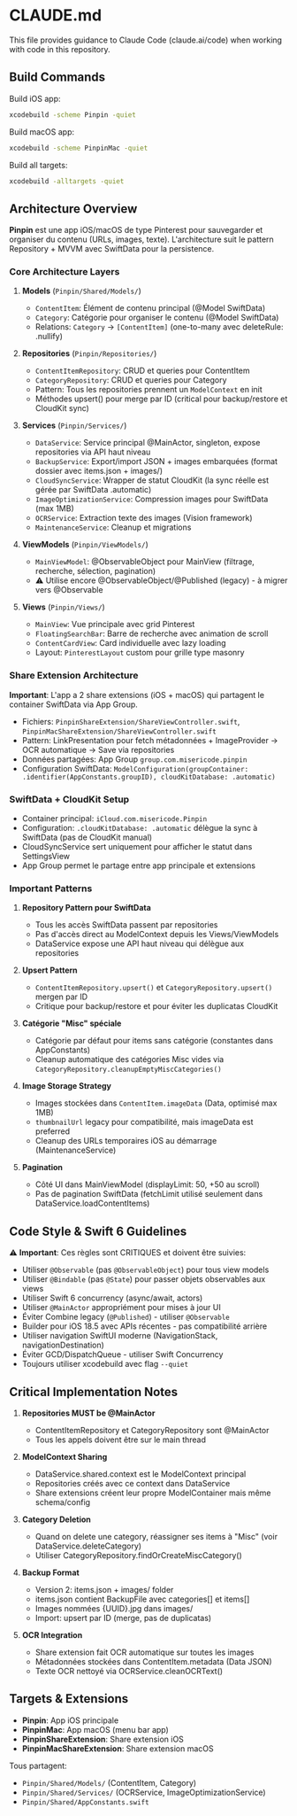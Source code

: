 # CLAUDE.md

This file provides guidance to Claude Code (claude.ai/code) when working with code in this repository.

## Build Commands

Build iOS app:
```bash
xcodebuild -scheme Pinpin -quiet
```

Build macOS app:
```bash
xcodebuild -scheme PinpinMac -quiet
```

Build all targets:
```bash
xcodebuild -alltargets -quiet
```

## Architecture Overview

**Pinpin** est une app iOS/macOS de type Pinterest pour sauvegarder et organiser du contenu (URLs, images, texte). L'architecture suit le pattern Repository + MVVM avec SwiftData pour la persistence.

### Core Architecture Layers

1. **Models** (`Pinpin/Shared/Models/`)
   - `ContentItem`: Élément de contenu principal (@Model SwiftData)
   - `Category`: Catégorie pour organiser le contenu (@Model SwiftData)
   - Relations: `Category` -> `[ContentItem]` (one-to-many avec deleteRule: .nullify)

2. **Repositories** (`Pinpin/Repositories/`)
   - `ContentItemRepository`: CRUD et queries pour ContentItem
   - `CategoryRepository`: CRUD et queries pour Category
   - Pattern: Tous les repositories prennent un `ModelContext` en init
   - Méthodes upsert() pour merge par ID (critical pour backup/restore et CloudKit sync)

3. **Services** (`Pinpin/Services/`)
   - `DataService`: Service principal @MainActor, singleton, expose repositories via API haut niveau
   - `BackupService`: Export/import JSON + images embarquées (format dossier avec items.json + images/)
   - `CloudSyncService`: Wrapper de statut CloudKit (la sync réelle est gérée par SwiftData .automatic)
   - `ImageOptimizationService`: Compression images pour SwiftData (max 1MB)
   - `OCRService`: Extraction texte des images (Vision framework)
   - `MaintenanceService`: Cleanup et migrations

4. **ViewModels** (`Pinpin/ViewModels/`)
   - `MainViewModel`: @ObservableObject pour MainView (filtrage, recherche, sélection, pagination)
   - ⚠️ Utilise encore @ObservableObject/@Published (legacy) - à migrer vers @Observable

5. **Views** (`Pinpin/Views/`)
   - `MainView`: Vue principale avec grid Pinterest
   - `FloatingSearchBar`: Barre de recherche avec animation de scroll
   - `ContentCardView`: Card individuelle avec lazy loading
   - Layout: `PinterestLayout` custom pour grille type masonry

### Share Extension Architecture

**Important**: L'app a 2 share extensions (iOS + macOS) qui partagent le container SwiftData via App Group.

- Fichiers: `PinpinShareExtension/ShareViewController.swift`, `PinpinMacShareExtension/ShareViewController.swift`
- Pattern: LinkPresentation pour fetch métadonnées + ImageProvider -> OCR automatique -> Save via repositories
- Données partagées: App Group `group.com.misericode.pinpin`
- Configuration SwiftData: `ModelConfiguration(groupContainer: .identifier(AppConstants.groupID), cloudKitDatabase: .automatic)`

### SwiftData + CloudKit Setup

- Container principal: `iCloud.com.misericode.Pinpin`
- Configuration: `.cloudKitDatabase: .automatic` délègue la sync à SwiftData (pas de CloudKit manual)
- CloudSyncService sert uniquement pour afficher le statut dans SettingsView
- App Group permet le partage entre app principale et extensions

### Important Patterns

1. **Repository Pattern pour SwiftData**
   - Tous les accès SwiftData passent par repositories
   - Pas d'accès direct au ModelContext depuis les Views/ViewModels
   - DataService expose une API haut niveau qui délègue aux repositories

2. **Upsert Pattern**
   - `ContentItemRepository.upsert()` et `CategoryRepository.upsert()` mergen par ID
   - Critique pour backup/restore et pour éviter les duplicatas CloudKit

3. **Catégorie "Misc" spéciale**
   - Catégorie par défaut pour items sans catégorie (constantes dans AppConstants)
   - Cleanup automatique des catégories Misc vides via `CategoryRepository.cleanupEmptyMiscCategories()`

4. **Image Storage Strategy**
   - Images stockées dans `ContentItem.imageData` (Data, optimisé max 1MB)
   - `thumbnailUrl` legacy pour compatibilité, mais imageData est preferred
   - Cleanup des URLs temporaires iOS au démarrage (MaintenanceService)

5. **Pagination**
   - Côté UI dans MainViewModel (displayLimit: 50, +50 au scroll)
   - Pas de pagination SwiftData (fetchLimit utilisé seulement dans DataService.loadContentItems)

## Code Style & Swift 6 Guidelines

⚠️ **Important**: Ces règles sont CRITIQUES et doivent être suivies:

- Utiliser `@Observable` (pas `@ObservableObject`) pour tous view models
- Utiliser `@Bindable` (pas `@State`) pour passer objets observables aux views
- Utiliser Swift 6 concurrency (async/await, actors)
- Utiliser `@MainActor` appropriément pour mises à jour UI
- Éviter Combine legacy (`@Published`) - utiliser `@Observable`
- Builder pour iOS 18.5 avec APIs récentes - pas compatibilité arrière
- Utiliser navigation SwiftUI moderne (NavigationStack, navigationDestination)
- Éviter GCD/DispatchQueue - utiliser Swift Concurrency
- Toujours utiliser xcodebuild avec flag `--quiet`

## Critical Implementation Notes

1. **Repositories MUST be @MainActor**
   - ContentItemRepository et CategoryRepository sont @MainActor
   - Tous les appels doivent être sur le main thread

2. **ModelContext Sharing**
   - DataService.shared.context est le ModelContext principal
   - Repositories créés avec ce context dans DataService
   - Share extensions créent leur propre ModelContainer mais même schema/config

3. **Category Deletion**
   - Quand on delete une category, réassigner ses items à "Misc" (voir DataService.deleteCategory)
   - Utiliser CategoryRepository.findOrCreateMiscCategory()

4. **Backup Format**
   - Version 2: items.json + images/ folder
   - items.json contient BackupFile avec categories[] et items[]
   - Images nommées {UUID}.jpg dans images/
   - Import: upsert par ID (merge, pas de duplicatas)

5. **OCR Integration**
   - Share extension fait OCR automatique sur toutes les images
   - Métadonnées stockées dans ContentItem.metadata (Data JSON)
   - Texte OCR nettoyé via OCRService.cleanOCRText()

## Targets & Extensions

- **Pinpin**: App iOS principale
- **PinpinMac**: App macOS (menu bar app)
- **PinpinShareExtension**: Share extension iOS
- **PinpinMacShareExtension**: Share extension macOS

Tous partagent:
- `Pinpin/Shared/Models/` (ContentItem, Category)
- `Pinpin/Shared/Services/` (OCRService, ImageOptimizationService)
- `Pinpin/Shared/AppConstants.swift`
